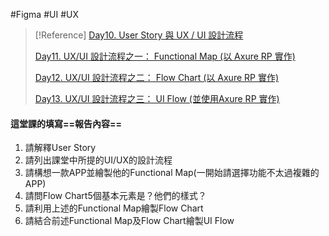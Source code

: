 #Figma #UI #UX

>[!Reference]
>[Day10. User Story 與 UX / UI 設計流程](https://ithelp.ithome.com.tw/articles/10271567)
>
>[Day11. UX/UI 設計流程之一： Functional Map (以 Axure RP 實作)](https://ithelp.ithome.com.tw/articles/10272790)
>
>[Day12. UX/UI 設計流程之二： Flow Chart (以 Axure RP 實作)](https://ithelp.ithome.com.tw/articles/10272795)
>
>[Day13. UX/UI 設計流程之三： UI Flow (並使用Axure RP 實作)](https://ithelp.ithome.com.tw/articles/10274276)
#### 這堂課的填寫==報告內容==
1. 請解釋User Story
2. 請列出課堂中所提的UI/UX的設計流程
3. 請構想一款APP並繪製他的Functional Map(一開始請選擇功能不太過複雜的APP)
4. 請問Flow Chart5個基本元素是？他們的樣式？
5. 請利用上述的Functional Map繪製Flow Chart
6. 請結合前述Functional Map及Flow Chart繪製UI Flow

